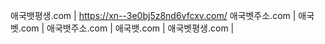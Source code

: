 애국뱃평생.com | https://xn--3e0bj5z8nd6vfcxv.com/
애국벳주소.com |
애국벳.com |
애국뱃주소.com |
애국뱃.com |
애국벳평생.com |
